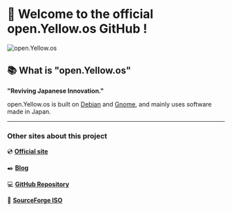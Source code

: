 # :wave: Welcome to the official open.Yellow.os GitHub !

![open.Yellow.os](https://user-images.githubusercontent.com/52069677/202466050-69e23a14-e6e7-4cf3-a9e6-e20885340676.png "open.Yellow.os")


## :books: What is "open.Yellow.os"

**"Reviving Japanese Innovation."**

open.Yellow.os is built on [Debian](https://www.debian.org/) and [Gnome](https://www.gnome.org/), and mainly uses software made in Japan.

---

###  Other sites about this project

:cd: [**Official site**](https://openyellowos.com/ "Official site")

:black_nib: [**Blog**](https://pc-freedom.net/category/open-yellow-os/ "Blog")

:computer: [**GitHub Repository**](https://github.com/openyellowos/open-Yellow-os "GitHub")

:dvd: [**SourceForge ISO**](https://sourceforge.net/projects/open-yellow-os/files/ "SourceForge")
